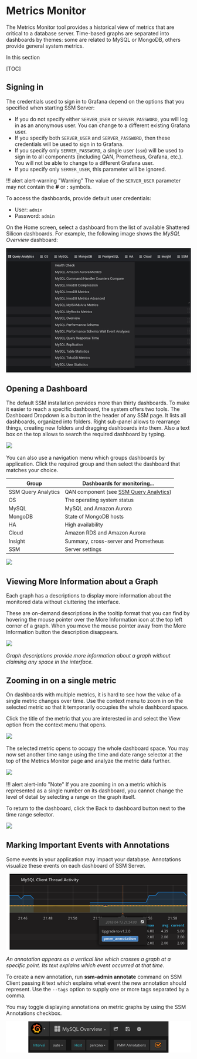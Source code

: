 # Metrics Monitor

The Metrics Monitor tool provides a historical view of metrics that are critical to a database server. Time-based graphs are separated into dashboards by themes: some are related to MySQL or MongoDB, others provide general system metrics.

In this section

[TOC]

## Signing in

The credentials used to sign in to Grafana depend on the options that you specified when starting SSM Server:

* If you do not specify either `SERVER_USER` or `SERVER_PASSWORD`, you will log in as an anonymous user.  You can change to a different existing Grafana user.
* If you specify both `SERVER_USER` and `SERVER_PASSWORD`, then these credentials will be used to sign in to Grafana.
* If you specify only `SERVER_PASSWORD`, a single user (`ssm`) will be used to sign in to all components (including QAN, Prometheus, Grafana, etc.).  You will not be able to change to a different Grafana user.
* If you specify only `SERVER_USER`, this parameter will be ignored.

!!! alert alert-warning "Warning"
    The value of the `SERVER_USER` parameter may not contain the **#** or **:** symbols.

To access the dashboards, provide default user credentials:

* User: `admin`
* Password: `admin`

On the Home screen, select a dashboard from the list of available Shattered Silicon dashboards.  For example, the following image shows the *MySQL Overview* dashboard:

![image](_images/metrics-monitor.png)

## Opening a Dashboard

The default SSM installation provides more than thirty dashboards. To make it easier to reach a specific dashboard, the system offers two tools. The Dashboard Dropdown is a button in the header of any SSM page. It lists all dashboards, organized into folders. Right sub-panel allows to rearrange things, creating new folders and dragging dashboards into them. Also a text box on the top allows to search the required dashboard by typing.

![](_images/metrics-monitor.dashboard-dropdown.png)

You can also use a navigation menu which groups dashboards by application. Click the required group and then select the dashboard that matches your choice.

| Group               | Dashboards for monitoring... |
| ------------------- | ---------------------------- |
| SSM Query Analytics | QAN component (see [SSM Query Analytics](qan.md)) |
| OS                  | The operating system status          |
| MySQL               | MySQL and Amazon Aurora              |
| MongoDB             | State of MongoDB hosts               |
| HA                  | High availability                    |
| Cloud               | Amazon RDS and Amazon Aurora         |
| Insight             | Summary, cross-server and Prometheus |
| SSM                 | Server settings                      |

![](_images/metrics-monitor.menu.png)

## Viewing More Information about a Graph

Each graph has a descriptions to display more information about the monitored data without cluttering the interface.

These are on-demand descriptions in the tooltip format that you can find by hovering the mouse pointer over the More Information icon at the top left corner of a graph. When you move the mouse pointer away from the More Information button the description disappears.

![](_images/metrics-monitor.description.1.png)

*Graph descriptions provide more information about a graph without claiming any space in the interface.*

## Zooming in on a single metric

On dashboards with multiple metrics, it is hard to see how the value of a single metric changes over time. Use the context menu to zoom in on the selected metric so that it temporarily occupies the whole dashboard space.

Click the title of the metric that you are interested in and select the View option from the context menu that opens.

![](_images/metrics-monitor.metric-context-menu.1.png)

The selected metric opens to occupy the whole dashboard space. You may now set another time range using the time and date range selector at the top of the Metrics Monitor page and analyze the metric data further.

![](_images/metrics-monitor.cross-server-graphs.load-average.1.png)

!!! alert alert-info "Note"
    If you are zooming in on a metric which is represented as a single number on its dashboard, you cannot change the level of detail by selecting a range on the graph itself.

To return to the dashboard, click the Back to dashboard button next to the time range selector.

![](_images/metrics-monitor.time-range-selector.1.png)

## Marking Important Events with Annotations

Some events in your application may impact your database. Annotations visualize these events on each dashboard of SSM Server.

![](_images/ssm-server.mysql-overview.mysql-client-thread-activity.1.png)

*An annotation appears as a vertical line which crosses a graph at a specific point. Its text explains which event occurred at that time.*

To create a new annotation, run **ssm-admin annotate** command on SSM Client passing it text which explains what event the new annotation should represent. Use the `--tags` option to supply one or more tags separated by a comma.

You may toggle displaying annotations on metric graphs by using the SSM Annotations checkbox.

![](_images/ssm-server.ssm-annotations.png)
